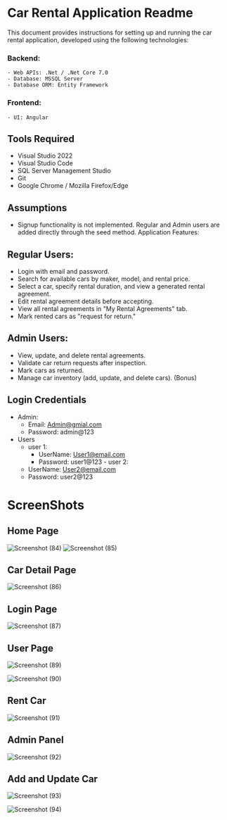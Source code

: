 # Car Rental Application Readme
This document provides instructions for setting up and running the car rental application,
developed using the following technologies:

### Backend:
    - Web APIs: .Net / .Net Core 7.0
    - Database: MSSQL Server
    - Database ORM: Entity Framework

### Frontend:
    - UI: Angular

## Tools Required
   - Visual Studio 2022
   - Visual Studio Code
   - SQL Server Management Studio
   - Git
   - Google Chrome / Mozilla Firefox/Edge
## Assumptions
   - Signup functionality is not implemented. Regular and Admin users are added directly through the seed method.
Application Features:

## Regular Users:
   - Login with email and password.
   - Search for available cars by maker, model, and rental price.
   - Select a car, specify rental duration, and view a generated rental agreement.
   - Edit rental agreement details before accepting.
   - View all rental agreements in "My Rental Agreements" tab.
   - Mark rented cars as "request for return."
## Admin Users:
   - View, update, and delete rental agreements.
   - Validate car return requests after inspection.
   - Mark cars as returned.
   - Manage car inventory (add, update, and delete cars). (Bonus)
## Login Credentials
   - Admin:
     - Email: Admin@gmial.com
     - Password: admin@123
   - Users
     - user 1:
       - UserName: User1@email.com
       - Password: user1@123
    - user 2:
      - UserName: User2@email.com
      - Password: user2@123

# ScreenShots

## Home Page
![Screenshot (84)](https://github.com/Sachinsengar06/CarRentalApp/assets/142966254/93512c88-eeb3-4038-9ec0-a9a48d3530fe)
![Screenshot (85)](https://github.com/Sachinsengar06/CarRentalApp/assets/142966254/9521ae93-82a6-4dab-b7f9-109e7addf838)


## Car Detail Page


![Screenshot (86)](https://github.com/Sachinsengar06/CarRentalApp/assets/142966254/94838a7c-96ca-4dc4-b11c-600a34907509)

## Login Page



![Screenshot (87)](https://github.com/Sachinsengar06/CarRentalApp/assets/142966254/f3788c61-ffe4-4d96-abee-ab2e819d4c3d)

## User Page

![Screenshot (89)](https://github.com/Sachinsengar06/CarRentalApp/assets/142966254/46921f91-56a6-430f-baf9-a26bda5d176a)



![Screenshot (90)](https://github.com/Sachinsengar06/CarRentalApp/assets/142966254/82ec3076-9cb5-4701-88b0-3e2ded7b0f29)


## Rent Car

![Screenshot (91)](https://github.com/Sachinsengar06/CarRentalApp/assets/142966254/bbc2a84d-9eeb-4a98-ba91-3d50222a70de)

## Admin Panel

![Screenshot (92)](https://github.com/Sachinsengar06/CarRentalApp/assets/142966254/75997860-808f-404c-b350-e5cd7f8da0c8)


## Add and Update Car

![Screenshot (93)](https://github.com/Sachinsengar06/CarRentalApp/assets/142966254/26a3728c-762f-4daf-a5cd-65cd5d579a5d)


![Screenshot (94)](https://github.com/Sachinsengar06/CarRentalApp/assets/142966254/cab7e9fb-325b-48f7-bbeb-50090672a11d)




